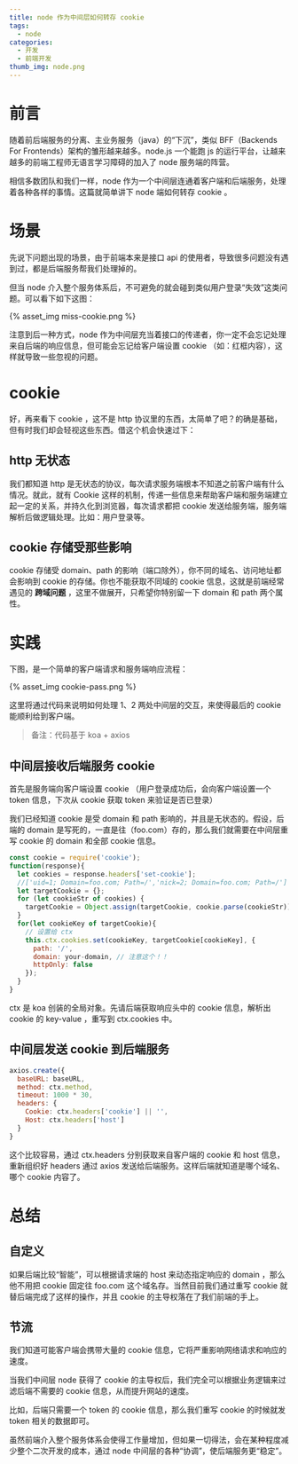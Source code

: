 ```yaml
---
title: node 作为中间层如何转存 cookie
tags:
  - node
categories:
  - 开发
  - 前端开发
thumb_img: node.png
---
```


# 前言

随着前后端服务的分离、主业务服务（java）的“下沉”，类似 BFF（Backends For Frontends）架构的雏形越来越多。node.js 一个能跑 js 的运行平台，让越来越多的前端工程师无语言学习障碍的加入了 node 服务端的阵营。

相信多数团队和我们一样，node 作为一个中间层连通着客户端和后端服务，处理着各种各样的事情。这篇就简单讲下 node 端如何转存 cookie 。

# 场景

先说下问题出现的场景，由于前端本来是接口 api 的使用者，导致很多问题没有遇到过，都是后端服务帮我们处理掉的。

但当 node 介入整个服务体系后，不可避免的就会碰到类似用户登录“失效”这类问题。可以看下如下这图：

{% asset_img miss-cookie.png %}

注意到后一种方式，node 作为中间层充当着接口的传递者，你一定不会忘记处理来自后端的响应信息，但可能会忘记给客户端设置 cookie （如：红框内容），这样就导致一些忽视的问题。

# cookie

好，再来看下 cookie ，这不是 http 协议里的东西，太简单了吧？的确是基础，但有时我们却会轻视这些东西。借这个机会快速过下：

## http 无状态

我们都知道 http 是无状态的协议，每次请求服务端根本不知道之前客户端有什么情况。就此，就有 Cookie 这样的机制，传递一些信息来帮助客户端和服务端建立起一定的关系，并持久化到浏览器，每次请求都把 cookie 发送给服务端，服务端解析后做逻辑处理。比如：用户登录等。

## cookie 存储受那些影响

cookie 存储受 domain、path 的影响（端口除外），你不同的域名、访问地址都会影响到 cookie 的存储。你也不能获取不同域的 cookie 信息，这就是前端经常遇见的 **跨域问题** ，这里不做展开，只希望你特别留一下 domain 和 path 两个属性。

# 实践

下图，是一个简单的客户端请求和服务端响应流程：

{% asset_img cookie-pass.png %}

这里将通过代码来说明如何处理 1、2 两处中间层的交互，来使得最后的 cookie 能顺利给到客户端。

> 备注：代码基于 koa + axios

## 中间层接收后端服务 cookie

首先是服务端向客户端设置 cookie （用户登录成功后，会向客户端设置一个 token 信息，下次从 cookie 获取 token 来验证是否已登录）

我们已经知道 cookie 是受 domain 和 path 影响的，并且是无状态的。假设，后端的 domain 是写死的，一直是往（foo.com）存的，那么我们就需要在中间层重写 cookie 的 domain 和全部 cookie 信息。

```js
const cookie = require('cookie');
function(response){
  let cookies = response.headers['set-cookie'];
  //['uid=1; Domain=foo.com; Path=/','nick=2; Domain=foo.com; Path=/']
  let targetCookie = {};
  for (let cookieStr of cookies) {
    targetCookie = Object.assign(targetCookie, cookie.parse(cookieStr));
  }
  for(let cookieKey of targetCookie){
    // 设置给 ctx
    this.ctx.cookies.set(cookieKey, targetCookie[cookieKey], {
      path: '/',
      domain: your-domain, // 注意这个！！
      httpOnly: false
    });
  }
}
```

ctx 是 koa 创装的全局对象。先请后端获取响应头中的 cookie 信息，解析出 cookie 的 key-value ，重写到 ctx.cookies 中。

## 中间层发送 cookie 到后端服务

```js
axios.create({
  baseURL: baseURL,
  method: ctx.method,
  timeout: 1000 * 30,
  headers: {
    Cookie: ctx.headers['cookie'] || '',
    Host: ctx.headers['host']
  }
}
```

这个比较容易，通过 ctx.headers 分别获取来自客户端的 cookie 和 host 信息，重新组织好 headers 通过 axios 发送给后端服务。这样后端就知道是哪个域名、哪个 cookie 内容了。

# 总结

## 自定义

如果后端比较“智能”，可以根据请求端的 host 来动态指定响应的 domain ，那么他不用把 cookie 固定往 foo.com 这个域名存。当然目前我们通过重写 cookie 就替后端完成了这样的操作，并且 cookie 的主导权落在了我们前端的手上。

## 节流

我们知道可能客户端会携带大量的 cookie 信息，它将严重影响网络请求和响应的速度。

当我们中间层 node 获得了 cookie 的主导权后，我们完全可以根据业务逻辑来过滤后端不需要的 cookie 信息，从而提升网站的速度。

比如，后端只需要一个 token 的 cookie 信息，那么我们重写 cookie 的时候就发 token 相关的数据即可。

虽然前端介入整个服务体系会使得工作量增加，但如果一切得法，会在某种程度减少整个二次开发的成本，通过 node 中间层的各种“协调”，使后端服务更“稳定”。
